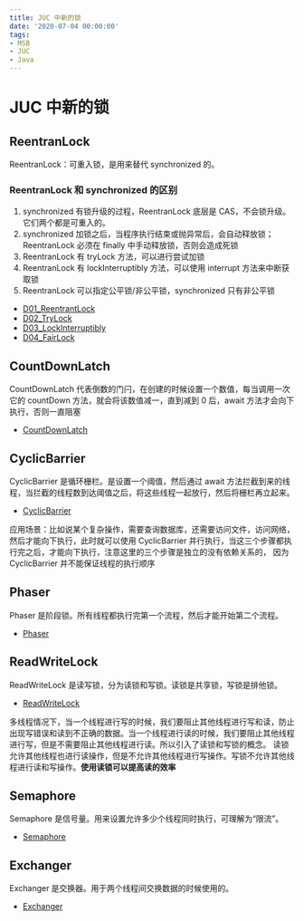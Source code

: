 ```yaml
---
title: JUC 中新的锁
date: '2020-07-04 00:00:00'
tags:
- MSB
- JUC
- Java
---
```

# JUC 中新的锁

## ReentranLock

ReentranLock：可重入锁，是用来替代 synchronized 的。

### ReentranLock 和 synchronized 的区别

1. synchronized 有锁升级的过程，ReentranLock 底层是 CAS，不会锁升级。它们两个都是可重入的。
2. synchronized 加锁之后，当程序执行结束或抛异常后，会自动释放锁；ReentranLock 必须在 finally 中手动释放锁，否则会造成死锁
3. ReentranLock 有 tryLock 方法，可以进行尝试加锁
4. ReentranLock 有 lockInterruptibly 方法，可以使用 interrupt 方法来中断获取锁
5. ReentranLock 可以指定公平锁/非公平锁，synchronized 只有非公平锁

- [D01_ReentrantLock](/src/main/java/我爱你/王硕/c010_reentrantlock/D01_ReentrantLock.java)
- [D02_TryLock](/src/main/java/我爱你/王硕/c010_reentrantlock/D02_TryLock.java)
- [D03_LockInterruptibly](/src/main/java/我爱你/王硕/c010_reentrantlock/D03_LockInterruptibly.java)
- [D04_FairLock](/src/main/java/我爱你/王硕/c010_reentrantlock/D04_FairLock.java)

## CountDownLatch

CountDownLatch 代表倒数的门闩，在创建的时候设置一个数值，每当调用一次它的 countDown 方法，就会将该数值减一，直到减到 0 后，await 方法才会向下执行，否则一直阻塞

- [CountDownLatch](/src/main/java/我爱你/王硕/c011_countdownlatch/D01_CountDownLatch.java)

## CyclicBarrier

CyclicBarrier 是循环栅栏。是设置一个阈值，然后通过 await 方法拦截到来的线程，当拦截的线程数到达阈值之后，将这些线程一起放行，然后将栅栏再立起来。

- [CyclicBarrier](/src/main/java/我爱你/王硕/c012_cyclicbarrier/D01_CyclicBarrier.java)

应用场景：比如说某个复杂操作，需要查询数据库，还需要访问文件，访问网络，然后才能向下执行，此时就可以使用 CyclicBarrier 并行执行，当这三个步骤都执行完之后，才能向下执行，注意这里的三个步骤是独立的没有依赖关系的，
因为 CyclicBarrier 并不能保证线程的执行顺序

## Phaser

Phaser 是阶段锁。所有线程都执行完第一个流程，然后才能开始第二个流程。

- [Phaser](/src/main/java/我爱你/王硕/c013_phaser/D01_Phaser.java)

## ReadWriteLock

ReadWriteLock 是读写锁，分为读锁和写锁。读锁是共享锁，写锁是排他锁。

- [ReadWriteLock](/src/main/java/我爱你/王硕/c014_readwritelock/D01_ReadWriteLock.java)

多线程情况下，当一个线程进行写的时候，我们要阻止其他线程进行写和读，防止出现写错误和读到不正确的数据。当一个线程进行读的时候，我们要阻止其他线程进行写，但是不需要阻止其他线程进行读。所以引入了读锁和写锁的概念。
读锁允许其他线程也进行读操作，但是不允许其他线程进行写操作。写锁不允许其他线程进行读和写操作。**使用读锁可以提高读的效率**

## Semaphore

Semaphore 是信号量。用来设置允许多少个线程同时执行，可理解为“限流”。

- [Semaphore](/src/main/java/我爱你/王硕/c015_semaphore/D01_Semaphore.java)

## Exchanger

Exchanger 是交换器。用于两个线程间交换数据的时候使用的。

- [Exchanger](/src/main/java/我爱你/王硕/c016_exchanger/D01_Exchanger.java)
